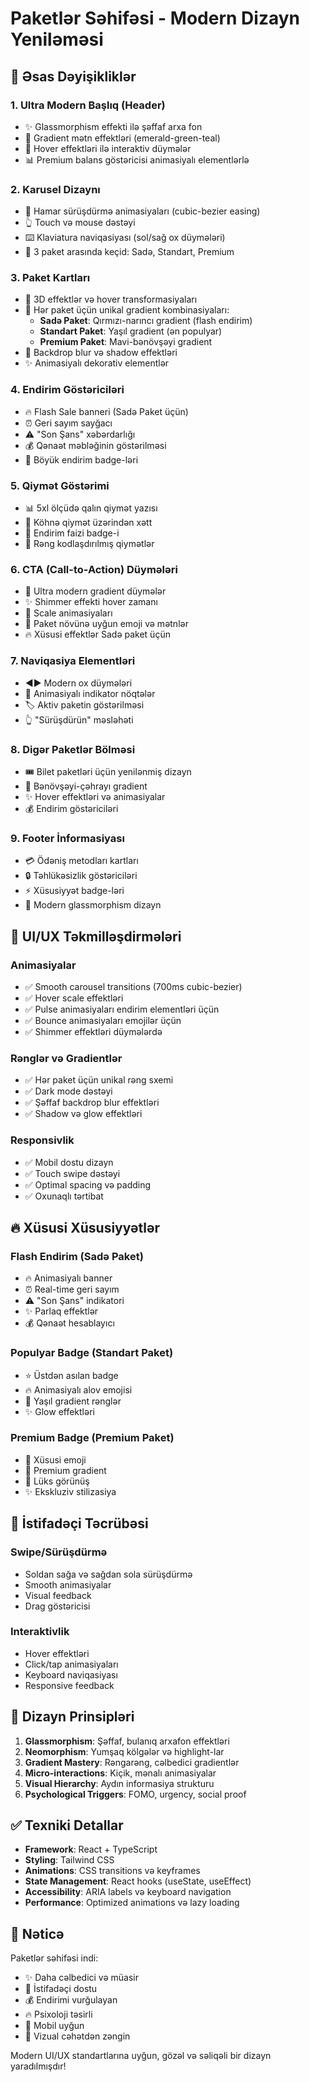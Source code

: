 # Paketlər Səhifəsi - Modern Dizayn Yeniləməsi

## 🎨 Əsas Dəyişikliklər

### 1. **Ultra Modern Başlıq (Header)**
- ✨ Glassmorphism effekti ilə şəffaf arxa fon
- 🎨 Gradient mətn effektləri (emerald-green-teal)
- 💫 Hover effektləri ilə interaktiv düymələr
- 📊 Premium balans göstəricisi animasiyalı elementlərlə

### 2. **Karusel Dizaynı**
- 🔄 Hamar sürüşdürmə animasiyaları (cubic-bezier easing)
- 👆 Touch və mouse dəstəyi
- ⌨️ Klaviatura naviqasiyası (sol/sağ ox düymələri)
- 🎯 3 paket arasında keçid: Sadə, Standart, Premium

### 3. **Paket Kartları**
- 🎴 3D effektlər və hover transformasiyaları
- 🌈 Hər paket üçün unikal gradient kombinasiyaları:
  - **Sadə Paket**: Qırmızı-narıncı gradient (flash endirim)
  - **Standart Paket**: Yaşıl gradient (ən populyar)
  - **Premium Paket**: Mavi-bənövşəyi gradient
- 💎 Backdrop blur və shadow effektləri
- ✨ Animasiyalı dekorativ elementlər

### 4. **Endirim Göstəriciləri**
- 🔥 Flash Sale banneri (Sadə Paket üçün)
- ⏰ Geri sayım sayğacı
- ⚠️ "Son Şans" xəbərdarlığı
- 💰 Qənaət məbləğinin göstərilməsi
- 🎯 Böyük endirim badge-ləri

### 5. **Qiymət Göstərimi**
- 📊 5xl ölçüdə qalın qiymət yazısı
- 💸 Köhnə qiymət üzərindən xətt
- 🎁 Endirim faizi badge-i
- 🌟 Rəng kodlaşdırılmış qiymətlər

### 6. **CTA (Call-to-Action) Düymələri**
- 🚀 Ultra modern gradient düymələr
- ✨ Shimmer effekti hover zamanı
- 💫 Scale animasiyaları
- 🎯 Paket növünə uyğun emoji və mətnlər
- 🔥 Xüsusi effektlər Sadə paket üçün

### 7. **Naviqasiya Elementləri**
- ◄► Modern ox düymələri
- 🔘 Animasiyalı indikator nöqtələr
- 🏷️ Aktiv paketin göstərilməsi
- 👆 "Sürüşdürün" məsləhəti

### 8. **Digər Paketlər Bölməsi**
- 🎟️ Bilet paketləri üçün yenilənmiş dizayn
- 💜 Bənövşəyi-çəhrayı gradient
- ✨ Hover effektləri və animasiyalar
- 💰 Endirim göstəriciləri

### 9. **Footer İnformasiyası**
- 💳 Ödəniş metodları kartları
- 🔒 Təhlükəsizlik göstəriciləri
- ⚡ Xüsusiyyət badge-ləri
- 🎨 Modern glassmorphism dizayn

## 🎯 UI/UX Təkmilləşdirmələri

### Animasiyalar
- ✅ Smooth carousel transitions (700ms cubic-bezier)
- ✅ Hover scale effektləri
- ✅ Pulse animasiyaları endirim elementləri üçün
- ✅ Bounce animasiyaları emojilər üçün
- ✅ Shimmer effektləri düymələrdə

### Rənglər və Gradientlər
- ✅ Hər paket üçün unikal rəng sxemi
- ✅ Dark mode dəstəyi
- ✅ Şəffaf backdrop blur effektləri
- ✅ Shadow və glow effektləri

### Responsivlik
- ✅ Mobil dostu dizayn
- ✅ Touch swipe dəstəyi
- ✅ Optimal spacing və padding
- ✅ Oxunaqlı tərtibat

## 🔥 Xüsusi Xüsusiyyətlər

### Flash Endirim (Sadə Paket)
- 🔥 Animasiyalı banner
- ⏰ Real-time geri sayım
- ⚠️ "Son Şans" indikatori
- ✨ Parlaq effektlər
- 💰 Qənaət hesablayıcı

### Populyar Badge (Standart Paket)
- ⭐ Üstdən asılan badge
- 🔥 Animasiyalı alov emojisi
- 💚 Yaşıl gradient rənglər
- ✨ Glow effektləri

### Premium Badge (Premium Paket)
- 👑 Xüsusi emoji
- 💎 Premium gradient
- 🌟 Lüks görünüş
- ✨ Ekskluziv stilizasiya

## 📱 İstifadəçi Təcrübəsi

### Swipe/Sürüşdürmə
- Soldan sağa və sağdan sola sürüşdürmə
- Smooth animasiyalar
- Visual feedback
- Drag göstəricisi

### Interaktivlik
- Hover effektləri
- Click/tap animasiyaları
- Keyboard naviqasiyası
- Responsive feedback

## 🎨 Dizayn Prinsipləri

1. **Glassmorphism**: Şəffaf, bulanıq arxafon effektləri
2. **Neomorphism**: Yumşaq kölgələr və highlight-lar
3. **Gradient Mastery**: Rəngarəng, cəlbedici gradientlər
4. **Micro-interactions**: Kiçik, mənalı animasiyalar
5. **Visual Hierarchy**: Aydın informasiya strukturu
6. **Psychological Triggers**: FOMO, urgency, social proof

## ✅ Texniki Detallar

- **Framework**: React + TypeScript
- **Styling**: Tailwind CSS
- **Animations**: CSS transitions və keyframes
- **State Management**: React hooks (useState, useEffect)
- **Accessibility**: ARIA labels və keyboard navigation
- **Performance**: Optimized animations və lazy loading

## 🚀 Nəticə

Paketlər səhifəsi indi:
- ✨ Daha cəlbedici və müasir
- 🎯 İstifadəçi dostu
- 💰 Endirimi vurğulayan
- 🔥 Psixoloji təsirli
- 📱 Mobil uyğun
- 🎨 Vizual cəhətdən zəngin

Modern UI/UX standartlarına uyğun, gözəl və səliqəli bir dizayn yaradılmışdır!
